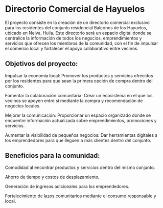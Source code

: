 # Directorio Comercial de Hayuelos
El proyecto consiste en la creación de un directorio comercial exclusivo para los residentes del conjunto residencial Balcones de los Hayuelos, ubicado en Neiva, Huila. Este directorio será un espacio digital donde se centralice la información de todos los negocios, emprendimientos y servicios que ofrecen los miembros de la comunidad, con el fin de impulsar el comercio local y fortalecer el apoyo colaborativo entre vecinos.

## Objetivos del proyecto:

Impulsar la economía local: Promover los productos y servicios ofrecidos por los residentes para que sean la primera opción de compra dentro del conjunto.

Fomentar la colaboración comunitaria: Crear un ecosistema en el que los vecinos se apoyen entre sí mediante la compra y recomendación de negocios locales.

Mejorar la comunicación: Proporcionar un espacio organizado donde se encuentre información actualizada sobre emprendimientos, promociones y servicios.

Aumentar la visibilidad de pequeños negocios: Dar herramientas digitales a los emprendedores para que lleguen a más clientes dentro del conjunto.

## Beneficios para la comunidad:

Comodidad al encontrar productos y servicios dentro del mismo conjunto.

Ahorro de tiempo y costos de desplazamiento.

Generación de ingresos adicionales para los emprendedores.

Fortalecimiento de lazos comunitarios mediante el consumo responsable y local.
